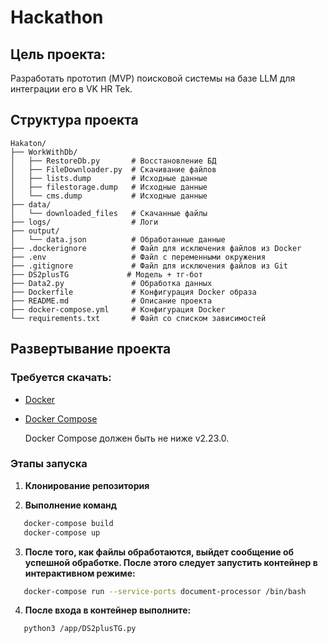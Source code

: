 
# Hackathon

## Цель проекта:
Разработать прототип (MVP) поисковой системы на базе LLM  для интеграции 
его в VK HR Tek.  

## Структура проекта

```text
Hakaton/
├── WorkWithDb/
│   ├── RestoreDb.py       # Восстановление БД
│   ├── FileDownloader.py  # Скачивание файлов 
│   ├── lists.dump         # Исходные данные
│   ├── filestorage.dump   # Исходные данные
│   └── cms.dump           # Исходные данные
├── data/                  
│   └── downloaded_files   # Скачанные файлы
├── logs/                  # Логи
├── output/ 
│   └── data.json          # Обработанные данные
├── .dockerignore          # Файл для исключения файлов из Docker
├── .env                   # Файл с переменными окружения
├── .gitignore             # Файл для исключения файлов из Git
├── DS2plusTG             # Модель + тг-бот
├── Data2.py               # Обработка данных
├── Dockerfile             # Конфигурация Docker образа
├── README.md              # Описание проекта
├── docker-compose.yml     # Конфигурация Docker
└── requirements.txt       # Файл со списком зависимостей
```
## Развертывание проекта

### Требуется скачать:

- [Docker](https://www.docker.com/)
- [Docker Compose](https://wiki.crowncloud.net/?How_to_Install_and_use_Docker_Compose_on_Ubuntu_24_04)
  
  Docker Compose должен быть не ниже v2.23.0.


### Этапы запуска

1.  **Клонирование репозитория**

2. **Выполнение команд**
 ```bash
    docker-compose build
    docker-compose up

 ```
3. **После того, как файлы обработаются, выйдет сообщение об успешной обработке. После этого следует запустить контейнер в интерактивном режиме:**
 ```bash
    docker-compose run --service-ports document-processor /bin/bash
 ```
4. **После входа в контейнер выполните:**
 ```bash
    python3 /app/DS2plusTG.py
 ```


